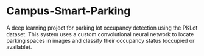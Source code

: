 # Campus-Smart-Parking
A deep learning project for parking lot occupancy detection using the PKLot dataset. This system uses a custom convolutional neural network to locate parking spaces in images and classify their occupancy status (occupied or available).
